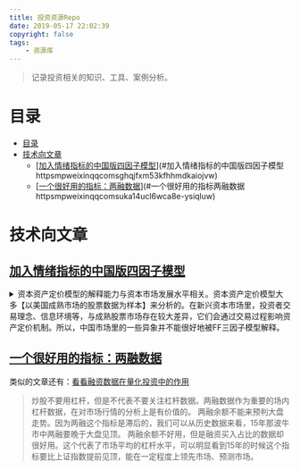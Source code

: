 ```yaml
---
title: 投资资源Repo
date: 2019-05-17 22:02:39
copyright: false
tags: 
    - 资源库
---
```



>记录投资相关的知识、工具、案例分析。

# 目录
<!-- TOC -->

- [目录](#目录)
- [技术向文章](#技术向文章)
    - [[加入情绪指标的中国版四因子模型](https://mp.weixin.qq.com/s/gHqJfxm53KfhHMDkaIojVw)](#加入情绪指标的中国版四因子模型httpsmpweixinqqcomsghqjfxm53kfhhmdkaiojvw)
    - [[一个很好用的指标：两融数据](https://mp.weixin.qq.com/s/UKa14uCl6wCA8E-YSiQLUw)](#一个很好用的指标两融数据httpsmpweixinqqcomsuka14ucl6wca8e-ysiqluw)

<!-- /TOC -->


# 技术向文章

## [加入情绪指标的中国版四因子模型](https://mp.weixin.qq.com/s/gHqJfxm53KfhHMDkaIojVw)

<details>
<summary>资本资产定价模型的解释能力与资本市场发展水平相关。资本资产定价模型大多【以美国成熟市场的股票数据为样本】来分析的。在新兴资本市场里，投资者交易理念、信息环境等，与成熟股票市场存在较大差异，它们会通过交易过程影响资产定价机制。所以，中国市场里的一些异象并不能很好地被FF三因子模型解释。</summary>

- 其中首要的一点就是：中国的“壳污染”
  - 由于特殊的国情，中国IPO的过程十分复杂且漫长，总共涉及7个行政步骤和3个审批部门，还有着很低甚至为0的通过率。
  - 此现象催生了一种特殊的兼并模式——reverse merges（反向收购）：拟上市的大公司，通过收购一家已上市的“壳公司”，再反向收购大公司原本的资产和业务，最后达到上市的目的。
  - 因此要减少壳污染带来的干扰，在对中国版模型的测试数据中，我们要剔除A股市值最小的30%的股票，因为其股价包含了太多“壳价值”的干扰。这些被剔除的股票，约占全市场总市值的7%。
- 如何量化中国市场的价值因子
  - 当年Fama French构建三因子模型的第一步，是在一组价值因子候选比率中，选出具有最强价值效应的估值比率。他们分别测试了EP(Earning-to-Price)、BM(Book-to-Market)和AM(Assets-to-Market)三个value指标。经过测试，BM表现出最强的价值效应。基于这一结果，Fama和French(1993)在随后的研究中，选取了BM指标来构建价值因子(HML)。
  - 同样地，针对中国市场价值因子研究，作者也先对价值指标做了回归测试，看看哪个更适合中国市场。但在价值指标选取上稍做了一点点改变：除了EP、BM、AM这三个指标，还增加了CP(Cash flow-to- Price)指标，共用了四个指标来测试中国的价值因子。在细节处理上，则与Fama和French(1992)大致相同：对BM和AM取对数，对EP作非负处理(EP+)，对选择出来的CP指标也做了非负处理(CP+)。
  - 经过统计测试，EP是中国市场衡量价值因子效果最好的指标，原文中也因此选取EP作为价值因子来测试。
</details>


## [一个很好用的指标：两融数据](https://mp.weixin.qq.com/s/UKa14uCl6wCA8E-YSiQLUw)

类似的文章还有：[看看融资数据在量化投资中的作用](https://mp.weixin.qq.com/s/Kt0R1KUWjAxUajHePe64MA)

> 炒股不要用杠杆，但是不代表不要关注杠杆数据。两融数据作为重要的场内杠杆数据，在对市场行情的分析上是有价值的。
> 两融余额不能来预判大盘走势。因为两融这个指标是滞后的，我们可以从历史数据来看，15年那波牛市中两融要晚于大盘见顶。
> 两融余额不好用，但是融资买入占比的数据却很好用。这个代表了市场平均的杠杆水平，可以明显看到15年的时候这个指标要比上证指数提前见顶，能在一定程度上领先市场、预测市场。



